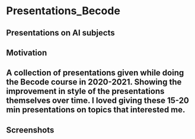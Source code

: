 # Presentations_Becode
Presentations on AI subjects
---
## Motivation
A collection of presentations given while doing the Becode course in 2020-2021. Showing the improvement in style of the presentations themselves over time. I loved giving these 15-20 min presentations on topics that interested me.
---
## Screenshots
